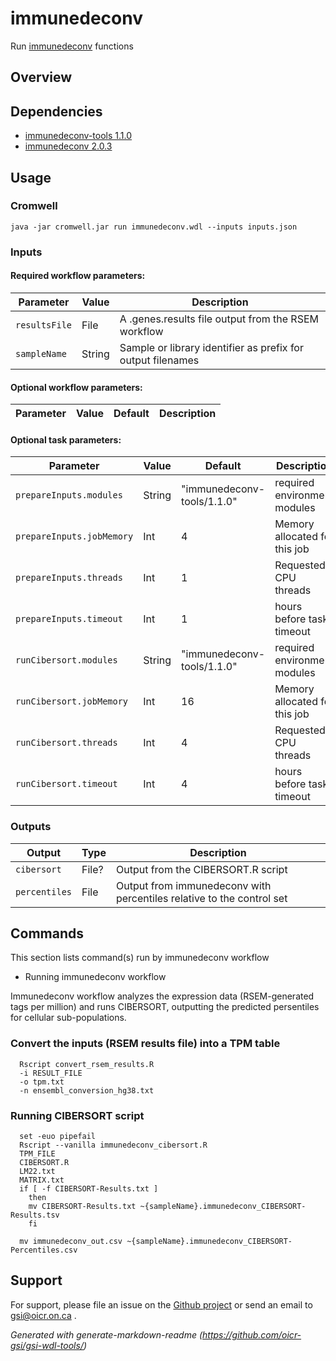 # immunedeconv

Run [immunedeconv](https://www.rdocumentation.org/packages/immunedeconv/versions/2.0.3) functions

## Overview

## Dependencies

* [immunedeconv-tools 1.1.0](https://bitbucket.oicr.on.ca/projects/GSI/repos/immunedeconvtools/)
* [immunedeconv 2.0.3](https://www.rdocumentation.org/packages/immunedeconv/versions/2.0.3)


## Usage

### Cromwell
```
java -jar cromwell.jar run immunedeconv.wdl --inputs inputs.json
```

### Inputs

#### Required workflow parameters:
Parameter|Value|Description
---|---|---
`resultsFile`|File|A .genes.results file output from the RSEM workflow
`sampleName`|String|Sample or library identifier as prefix for output filenames


#### Optional workflow parameters:
Parameter|Value|Default|Description
---|---|---|---


#### Optional task parameters:
Parameter|Value|Default|Description
---|---|---|---
`prepareInputs.modules`|String|"immunedeconv-tools/1.1.0"|required environment modules
`prepareInputs.jobMemory`|Int|4|Memory allocated for this job
`prepareInputs.threads`|Int|1|Requested CPU threads
`prepareInputs.timeout`|Int|1|hours before task timeout
`runCibersort.modules`|String|"immunedeconv-tools/1.1.0"|required environment modules
`runCibersort.jobMemory`|Int|16|Memory allocated for this job
`runCibersort.threads`|Int|4|Requested CPU threads
`runCibersort.timeout`|Int|4|hours before task timeout


### Outputs

Output | Type | Description
---|---|---
`cibersort`|File?|Output from the CIBERSORT.R script
`percentiles`|File|Output from immunedeconv with percentiles relative to the control set


## Commands
This section lists command(s) run by immunedeconv workflow
 
* Running immunedeconv workflow
 
Immunedeconv workflow analyzes the expression data (RSEM-generated tags per million) and runs
CIBERSORT, outputting the predicted persentiles for cellular sub-populations.
 
### Convert the inputs (RSEM results file) into a TPM table
 
```
  Rscript convert_rsem_results.R 
  -i RESULT_FILE
  -o tpm.txt
  -n ensembl_conversion_hg38.txt
```
 
### Running CIBERSORT script
 
```
  set -euo pipefail
  Rscript --vanilla immunedeconv_cibersort.R 
  TPM_FILE
  CIBERSORT.R
  LM22.txt
  MATRIX.txt
  if [ -f CIBERSORT-Results.txt ]
    then
    mv CIBERSORT-Results.txt ~{sampleName}.immunedeconv_CIBERSORT-Results.tsv
    fi
 
  mv immunedeconv_out.csv ~{sampleName}.immunedeconv_CIBERSORT-Percentiles.csv
```
## Support

For support, please file an issue on the [Github project](https://github.com/oicr-gsi/immunedeconvWorkflow) or send an email to gsi@oicr.on.ca .

_Generated with generate-markdown-readme (https://github.com/oicr-gsi/gsi-wdl-tools/)_
